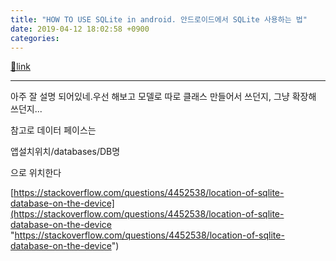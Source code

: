 ```yaml
---
title: "HOW TO USE SQLite in android. 안드로이드에서 SQLite 사용하는 법"
date: 2019-04-12 18:02:58 +0900
categories: 
---
```

[🔗link](http://www.mins01.com/mh/tech/read/1271)
***


아주 잘 설명 되어있네.우선 해보고 모델로 따로 클래스 만들어서 쓰던지, 그냥 확장해 쓰던지...

  


참고로 데이터 페이스는

앱설치위치/databases/DB명

으로 위치한다

[https://stackoverflow.com/questions/4452538/location-of-sqlite-database-on-the-device](https://stackoverflow.com/questions/4452538/location-of-sqlite-database-on-the-device "https://stackoverflow.com/questions/4452538/location-of-sqlite-database-on-the-device")


